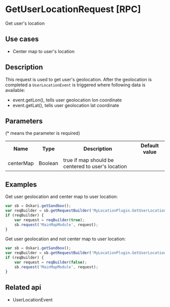 # GetUserLocationRequest [RPC]

Get user's location

## Use cases

- Center map to user's location

## Description

This request is used to get user's geolocation. After the geolocation is completed a ``UserLocationEvent`` is triggered where following data is available:
- event.getLon(), tells user geolocation lon coordinate
- event.getLat(), tells user geolocation lat coordinate

## Parameters

(* means the parameter is required)

<table class="table">
<tr>
  <th> Name</th><th> Type</th><th> Description</th><th> Default value</th>
</tr>
<tr>
  <td> centerMap </td><td> Boolean </td><td> true if map should be centered to user's location</td><td> </td>
</tr>
</table>

## Examples

Get user geolocation and center map to user location:
```javascript
var sb = Oskari.getSandbox();
var reqBuilder = sb.getRequestBuilder('MyLocationPlugin.GetUserLocationRequest');
if (reqBuilder) {
	var request = reqBuilder(true);
    sb.request('MainMapModule', request);
}
```

Get user geolocation and not center map to user location:
```javascript
var sb = Oskari.getSandbox();
var reqBuilder = sb.getRequestBuilder('MyLocationPlugin.GetUserLocationRequest');
if (reqBuilder) {
	var request = reqBuilder(false);
    sb.request('MainMapModule', request);
}
```

## Related api

- UserLocationEvent
